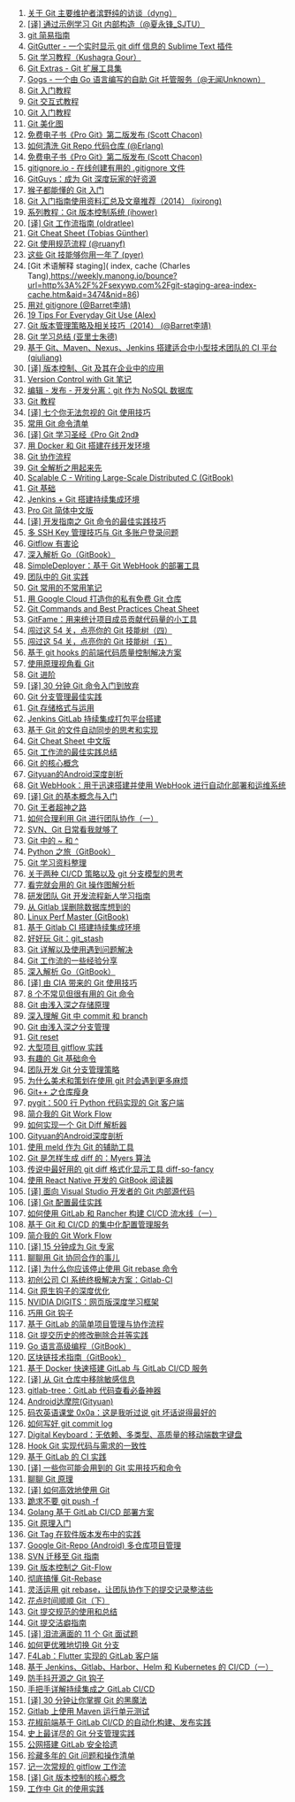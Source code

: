 1. [关于 Git 主要维护者滨野纯的访谈（dyng）](https://weekly.manong.io/bounce?url=http%3A%2F%2Fblog.dyngr.com%2Fblog%2F2013%2F09%2F26%2Fjunio-c-hamano-interview&aid=47&nid=3)
1. [[译] 通过示例学习 Git 内部构造（@夏永锋_SJTU）](https://weekly.manong.io/bounce?url=http%3A%2F%2Fyoungsterxyf.github.io%2F2013%2F09%2F28%2Flearning-git-internals-by-example%2F&aid=93&nid=6)
1. [git 简易指南](https://weekly.manong.io/bounce?url=http%3A%2F%2Frogerdudler.github.io%2Fgit-guide%2Findex.zh.html&aid=367&nid=17)
1. [GitGutter - 一个实时显示 git diff 信息的 Sublime Text 插件](https://weekly.manong.io/bounce?url=https%3A%2F%2Fgithub.com%2Fjisaacks%2FGitGutter&aid=413&nid=18)
1. [Git 学习教程（Kushagra Gour）](https://weekly.manong.io/bounce?url=http%3A%2F%2Fkushagragour.in%2Fblog%2F2014%2F01%2Fbuild-git-learn-git%2F&aid=446&nid=19)
1. [Git Extras - Git 扩展工具集](https://weekly.manong.io/bounce?url=https%3A%2F%2Fgithub.com%2Fvisionmedia%2Fgit-extras&aid=783&nid=24)
1. [Gogs - 一个由 Go 语言编写的自助 Git 托管服务（@无闻Unknown）](https://weekly.manong.io/bounce?url=https%3A%2F%2Fgithub.com%2Fgogits%2Fgogs&aid=848&nid=25)
1. [Git 入门教程](https://weekly.manong.io/bounce?url=http%3A%2F%2Fwww.git-tower.com%2Flearn%2F&aid=953&nid=28)
1. [Git 交互式教程](https://weekly.manong.io/bounce?url=https%3A%2F%2Ftry.github.io%2F&aid=1026&nid=30)
1. [Git 入门教程](https://weekly.manong.io/bounce?url=http%3A%2F%2Fwww.git-tower.com%2Flearn%2F&aid=953&nid=36)
1. [Git 美化图](https://weekly.manong.io/bounce?url=http%3A%2F%2Fjustinhileman.info%2Farticle%2Fgit-pretty%2F&aid=1433&nid=44)
1. [免费电子书《Pro Git》第二版发布 (Scott Chacon)](https://weekly.manong.io/bounce?url=http%3A%2F%2Fgit-scm.com%2Fbook%2Fen%2Fv2&aid=1564&nid=49)
1. [如何清洗 Git Repo 代码仓库 (@Erlang)](https://weekly.manong.io/bounce?url=http%3A%2F%2Fblog.eood.cn%2Fhow-to-clean-up-git-repo&aid=1568&nid=49)
1. [免费电子书《Pro Git》第二版发布 (Scott Chacon)](https://weekly.manong.io/bounce?url=http%3A%2F%2Fgit-scm.com%2Fbook%2Fen%2Fv2&aid=1564&nid=56)
1. [gitignore.io - 在线创建有用的 .gitignore 文件](https://weekly.manong.io/bounce?url=https%3A%2F%2Fwww.gitignore.io%2F&aid=1851&nid=59)
1. [GitGuys：成为 Git 深度玩家的好资源](https://weekly.manong.io/bounce?url=http%3A%2F%2Fwww.gitguys.com%2Ftopics%2F&aid=1950&nid=62)
1. [猴子都能懂的 Git 入门](https://weekly.manong.io/bounce?url=http%3A%2F%2Fbacklogtool.com%2Fgit-guide%2Fcn%2F&aid=2185&nid=68)
1. [Git 入门指南使用资料汇总及文章推荐（2014） (ixirong)](https://weekly.manong.io/bounce?url=http%3A%2F%2Fixirong.com%2F2014%2F11%2F19%2Fthe-way-to-learn-git%2F&aid=2453&nid=73)
1. [系列教程：Git 版本控制系统 (ihower)](https://weekly.manong.io/bounce?url=https%3A%2F%2Fihower.tw%2Fgit%2F&aid=2634&nid=76)
1. [[译] Git 工作流指南 (oldratlee)](https://weekly.manong.io/bounce?url=https%3A%2F%2Fgithub.com%2Foldratlee%2Ftranslations%2Ftree%2Fmaster%2Fgit-workflows-and-tutorials&aid=3020&nid=81)
1. [Git Cheat Sheet (Tobias Günther)](https://weekly.manong.io/bounce?url=http%3A%2F%2Fwww.git-tower.com%2Fblog%2Fgit-cheat-sheet%2F&aid=3152&nid=82)
1. [Git 使用规范流程 (@ruanyf)](https://weekly.manong.io/bounce?url=http%3A%2F%2Fwww.ruanyifeng.com%2Fblog%2F2015%2F08%2Fgit-use-process.html&aid=3215&nid=83)
1. [这些 Git 技能够你用一年了 (pyer)](https://weekly.manong.io/bounce?url=http%3A%2F%2Fwww.cnblogs.com%2Fpyer%2Fp%2F4752770.html&aid=3455&nid=86)
1. [Git 术语解释 staging]( index, cache (Charles Tang),https://weekly.manong.io/bounce?url=http%3A%2F%2Fsexywp.com%2Fgit-staging-area-index-cache.htm&aid=3474&nid=86)
1. [用对 gitignore (@Barret李靖)](https://weekly.manong.io/bounce?url=http%3A%2F%2Fwww.barretlee.com%2Fblog%2F2015%2F09%2F06%2Fset-gitignore-after-add-file%2F&aid=3554&nid=87)
1. [19 Tips For Everyday Git Use (Alex)](https://weekly.manong.io/bounce?url=http%3A%2F%2Fwww.alexkras.com%2F19-git-tips-for-everyday-use%2F%3Fhmsr%3Dtoutiao.io%26utm_medium%3Dtoutiao.io%26utm_source%3Dtoutiao.io&aid=3641&nid=88)
1. [Git 版本管理策略及相关技巧（2014） (@Barret李靖)](https://weekly.manong.io/bounce?url=http%3A%2F%2Fwww.barretlee.com%2Fblog%2F2014%2F05%2F07%2Fcb-git-improve%2F%3Fhmsr%3Dtoutiao.io%26utm_medium%3Dtoutiao.io%26utm_source%3Dtoutiao.io&aid=3729&nid=89)
1. [Git 学习总结 (亚里士朱德)](https://weekly.manong.io/bounce?url=http%3A%2F%2Fyalishizhude.github.io%2F2015%2F09%2F16%2Fgit%2F%3Fhmsr%3Dtoutiao.io%26utm_medium%3Dtoutiao.io%26utm_source%3Dtoutiao.io&aid=3756&nid=89)
1. [基于 Git、Maven、Nexus、Jenkins 搭建适合中小型技术团队的 CI 平台 (qiuliang)](https://weekly.manong.io/bounce?url=http%3A%2F%2Fwww.qiuliang.net%2Ftech%2F2015%2F10%2F02%2Fgit-nexus-jenkins-ci.html%3Fhmsr%3Dtoutiao.io%26utm_medium%3Dtoutiao.io%26utm_source%3Dtoutiao.io&aid=3866&nid=90)
1. [[译] 版本控制、Git 及其在企业中的应用](https://weekly.manong.io/bounce?url=http%3A%2F%2Fwww.infoq.com%2Fcn%2Farticles%2Fgit-enterprise&aid=3942&nid=91)
1. [Version Control with Git 笔记](https://weekly.manong.io/bounce?url=http%3A%2F%2Fwiki.tankywoo.com%2Fbook%2Fversion-control-with-git.html&aid=4381&nid=96)
1. [编辑 - 发布 - 开发分离：git 作为 NoSQL 数据库](https://weekly.manong.io/bounce?url=https%3A%2F%2Fwww.phodal.com%2Fblog%2Fediting-publishing-coding-seperate-git-nosql-database%2F&aid=4409&nid=96)
1. [Git 教程](https://weekly.manong.io/bounce?url=https%3A%2F%2Fgithub.com%2Fgeeeeeeeeek%2Fgit-recipes%2Fwiki&aid=4478&nid=97)
1. [[译] 七个你无法忽视的 Git 使用技巧](https://weekly.manong.io/bounce?url=http%3A%2F%2Fcodingpy.com%2Farticle%2Fseven-git-hacks-you-just-cannot-ignore%2F&aid=4521&nid=97)
1. [常用 Git 命令清单](https://weekly.manong.io/bounce?url=http%3A%2F%2Fwww.ruanyifeng.com%2Fblog%2F2015%2F12%2Fgit-cheat-sheet.html&aid=4667&nid=99)
1. [[译] Git 学习圣经《Pro Git 2nd》](https://weekly.manong.io/bounce?url=http%3A%2F%2Fgit-scm.com%2Fbook%2Fzh%2Fv2&aid=4853&nid=101)
1. [用 Docker 和 Git 搭建在线开发环境](https://weekly.manong.io/bounce?url=http%3A%2F%2Fdockone.io%2Farticle%2F930&aid=4861&nid=101)
1. [Git 协作流程](https://weekly.manong.io/bounce?url=http%3A%2F%2Fwww.ruanyifeng.com%2Fblog%2F2015%2F12%2Fgit-workflow.html&aid=4873&nid=101)
1. [Git 全解析之用起来先](https://weekly.manong.io/bounce?url=http%3A%2F%2Fwustrive2008.github.io%2F2016%2F01%2F06%2F%25E7%2589%2588%25E6%259C%25AC%25E6%258E%25A7%25E5%2588%25B6%2FGit%25E5%2585%25A8%25E8%25A7%25A3%25E6%259E%2590%25E4%25B9%258B%25E5%2585%2588%25E7%2594%25A8%25E8%25B5%25B7%25E6%259D%25A5%2F&aid=4927&nid=102)
1. [Scalable C - Writing Large-Scale Distributed C (GitBook)](https://weekly.manong.io/bounce?url=https%3A%2F%2Fhintjens.gitbooks.io%2Fscalable-c%2Fcontent%2Fpreface.html&aid=4985&nid=103)
1. [Git 基础](https://weekly.manong.io/bounce?url=https%3A%2F%2Fgithub.com%2Fmzkmzk%2FRead%2Fblob%2Fmaster%2Fprogit.md&aid=5010&nid=103)
1. [Jenkins + Git 搭建持续集成环境](https://weekly.manong.io/bounce?url=http%3A%2F%2Fwww.cnblogs.com%2Fdojo-lzz%2Fp%2F5125619.html%3Ff%3Dtt&aid=5052&nid=103)
1. [Pro Git 简体中文版](https://weekly.manong.io/bounce?url=http%3A%2F%2Fiissnan.com%2Fprogit%2F&aid=5298&nid=106)
1. [[译] 开发指南之 Git 命令的最佳实践技巧](https://weekly.manong.io/bounce?url=http%3A%2F%2Fwww.freebuf.com%2Ftools%2F98396.html&aid=5495&nid=109)
1. [多 SSH Key 管理技巧与 Git 多账户登录问题](https://weekly.manong.io/bounce?url=http%3A%2F%2Fwww.barretlee.com%2Fblog%2F2016%2F03%2F09%2Fconfig-in-ssh-after-troubling-git-connection%2F&aid=5524&nid=109)
1. [Gitflow 有害论](https://weekly.manong.io/bounce?url=http%3A%2F%2Finsights.thoughtworkers.org%2Fgitflow-consider-harmful%2F&aid=5785&nid=112)
1. [深入解析 Go（GitBook）](https://weekly.manong.io/bounce?url=https%3A%2F%2Ftoutiao.io%2Fk%2Fagdqbh&aid=8886&nid=114)
1. [SimpleDeployer：基于 Git WebHook 的部署工具](https://weekly.manong.io/bounce?url=https%3A%2F%2Fgithub.com%2Fyourtion%2FSimpleDeployer&aid=5956&nid=114)
1. [团队中的 Git 实践](https://weekly.manong.io/bounce?url=https%3A%2F%2Fourai.ws%2Fposts%2Fworking-with-git-in-team%2F&aid=6002&nid=115)
1. [Git 常用的不常用笔记](https://weekly.manong.io/bounce?url=http%3A%2F%2Fleoray.leanote.com%2Fpost%2Fgit&aid=6032&nid=115)
1. [用 Google Cloud 打造你的私有免费 Git 仓库](https://weekly.manong.io/bounce?url=http%3A%2F%2Fchinagdg.org%2F2016%2F04%2F%25E7%2594%25A8-google-cloud-%25E6%2589%2593%25E9%2580%25A0%25E4%25BD%25A0%25E7%259A%2584%25E7%25A7%2581%25E6%259C%2589%25E5%2585%258D%25E8%25B4%25B9-git-%25E4%25BB%2593%25E5%25BA%2593%2F&aid=6106&nid=116)
1. [Git Commands and Best Practices Cheat Sheet](https://weekly.manong.io/bounce?url=http%3A%2F%2Fzeroturnaround.com%2Frebellabs%2Fgit-commands-and-best-practices-cheat-sheet%2F&aid=6110&nid=116)
1. [GitFame：用来统计项目成员贡献代码量的小工具](https://weekly.manong.io/bounce?url=https%3A%2F%2Fgithub.com%2Foleander%2Fgit-fame-rb&aid=6202&nid=117)
1. [闯过这 54 关，点亮你的 Git 技能树（四）](https://weekly.manong.io/bounce?url=https%3A%2F%2Fcodingstyle.cn%2Ftopics%2F178&aid=6242&nid=118)
1. [闯过这 54 关，点亮你的 Git 技能树（五）](https://weekly.manong.io/bounce?url=https%3A%2F%2Fcodingstyle.cn%2Ftopics%2F181&aid=6333&nid=119)
1. [基于 git hooks 的前端代码质量控制解决方案](https://weekly.manong.io/bounce?url=https%3A%2F%2Fgithub.com%2Fkuitos%2Fkuitos.github.io%2Fissues%2F28&aid=6400&nid=120)
1. [使用原理视角看 Git](https://weekly.manong.io/bounce?url=https%3A%2F%2Fblog.coding.net%2Fblog%2Fprinciple-of-Git&aid=6565&nid=122)
1. [Git 进阶](https://weekly.manong.io/bounce?url=http%3A%2F%2Fmp.weixin.qq.com%2Fs%3F__biz%3DMzA4NTQwNDcyMA%3D%3D%26mid%3D2650661929%26idx%3D1%26sn%3D69e00516a30723c5a20af3c7a84173a4&aid=6643&nid=123)
1. [[译] 30 分钟 Git 命令入门到放弃](https://weekly.manong.io/bounce?url=http%3A%2F%2Fwww.w3ctrain.com%2F2016%2F06%2F26%2Flearn-git-in-30-minutes%2F&aid=6703&nid=124)
1. [Git 分支管理最佳实践](https://weekly.manong.io/bounce?url=http%3A%2F%2Fwww.ibm.com%2Fdeveloperworks%2Fcn%2Fjava%2Fj-lo-git-mange%2Findex.html&aid=6730&nid=124)
1. [Git 存储格式与运用](https://weekly.manong.io/bounce?url=http%3A%2F%2Fforcemz.net%2Fgit%2F2016%2F07%2F10%2FGitStorage%2F&aid=6929&nid=127)
1. [Jenkins GitLab 持续集成打包平台搭建](https://weekly.manong.io/bounce?url=http%3A%2F%2Fskyseraph.com%2F2016%2F07%2F18%2FTools%2FJenkins%2520Gitlab%25E6%258C%2581%25E7%25BB%25AD%25E9%259B%2586%25E6%2588%2590%25E6%2589%2593%25E5%258C%2585%25E5%25B9%25B3%25E5%258F%25B0%25E6%2590%25AD%25E5%25BB%25BA%2F&aid=6963&nid=128)
1. [基于 Git 的文件自动同步的思考和实现](https://weekly.manong.io/bounce?url=http%3A%2F%2Fwuzhiwei.net%2Ffile_sync_git%2F&aid=6964&nid=128)
1. [Git Cheat Sheet 中文版](https://weekly.manong.io/bounce?url=http%3A%2F%2Ftoutiao.io%2Fj%2F9w9tgk&aid=7265&nid=132)
1. [Git 工作流的最佳实践总结](https://weekly.manong.io/bounce?url=http%3A%2F%2Ftoutiao.io%2Fj%2F7h26k3&aid=7467&nid=135)
1. [Git 的核心概念](https://weekly.manong.io/bounce?url=https%3A%2F%2Ftoutiao.io%2Fj%2Fev3jrb&aid=7663&nid=138)
1. [Gityuan的Android深度剖析](https://weekly.manong.io/bounce?url=http%3A%2F%2Ftoutiao.io%2Fsubjects%2F73076&aid=7832&nid=140)
1. [Git WebHook：用于迅速搭建并使用 WebHook 进行自动化部署和运维系统](https://weekly.manong.io/bounce?url=https%3A%2F%2Ftoutiao.io%2Fk%2Fe3xh5l&aid=7893&nid=141)
1. [[译] Git 的基本概念与入门](https://weekly.manong.io/bounce?url=https%3A%2F%2Ftoutiao.io%2Fk%2Fdqe32l&aid=8119&nid=145)
1. [Git 王者超神之路](https://weekly.manong.io/bounce?url=https%3A%2F%2Ftoutiao.io%2Fk%2Fqozd8l&aid=8122&nid=145)
1. [如何合理利用 Git 进行团队协作（一）](https://weekly.manong.io/bounce?url=https%3A%2F%2Ftoutiao.io%2Fk%2F8pvy7x&aid=8237&nid=147)
1. [SVN、Git 日常看我就够了](https://weekly.manong.io/bounce?url=https%3A%2F%2Ftoutiao.io%2Fk%2F84rpdi&aid=8291&nid=148)
1. [Git 中的 ~ 和 ^](https://weekly.manong.io/bounce?url=https%3A%2F%2Ftoutiao.io%2Fk%2Fw42onn&aid=8417&nid=150)
1. [Python 之旅（GitBook）](https://weekly.manong.io/bounce?url=https%3A%2F%2Ftoutiao.io%2Fk%2Fibis6n&aid=8463&nid=151)
1. [Git 学习资料整理](https://weekly.manong.io/bounce?url=https%3A%2F%2Ftoutiao.io%2Fk%2Fe0z7t1&aid=8469&nid=151)
1. [关于两种 CI/CD 策略以及 git 分支模型的思考](https://weekly.manong.io/bounce?url=https%3A%2F%2Ftoutiao.io%2Fk%2F0h09qz&aid=8470&nid=151)
1. [看完就会用的 Git 操作图解分析](https://weekly.manong.io/bounce?url=https%3A%2F%2Ftoutiao.io%2Fk%2Fjdf8pv&aid=8533&nid=152)
1. [研发团队 Git 开发流程新人学习指南](https://weekly.manong.io/bounce?url=https%3A%2F%2Ftoutiao.io%2Fk%2Fxr5ri1&aid=8607&nid=153)
1. [从 Gitlab 误删除数据库想到的](https://weekly.manong.io/bounce?url=https%3A%2F%2Ftoutiao.io%2Fk%2F380iab&aid=8592&nid=153)
1. [Linux Perf Master (GitBook)](https://weekly.manong.io/bounce?url=https%3A%2F%2Ftoutiao.io%2Fk%2Fcozjnd&aid=8675&nid=154)
1. [基于 Gitlab CI 搭建持续集成环境](https://weekly.manong.io/bounce?url=https%3A%2F%2Ftoutiao.io%2Fk%2Frxtd42&aid=8688&nid=154)
1. [好好玩 Git：git_stash](https://weekly.manong.io/bounce?url=https%3A%2F%2Ftoutiao.io%2Fk%2Fu5pw9u&aid=8696&nid=154)
1. [Git 详解以及使用遇到问题解决](https://weekly.manong.io/bounce?url=https%3A%2F%2Ftoutiao.io%2Fk%2Ffar2l2&aid=8820&nid=156)
1. [Git 工作流的一些经验分享](https://weekly.manong.io/bounce?url=https%3A%2F%2Ftoutiao.io%2Fk%2Fpb0bnk&aid=8833&nid=156)
1. [深入解析 Go（GitBook）](https://weekly.manong.io/bounce?url=https%3A%2F%2Ftoutiao.io%2Fk%2Fagdqbh&aid=8886&nid=157)
1. [[译] 由 CIA 带来的 Git 使用技巧](https://weekly.manong.io/bounce?url=https%3A%2F%2Ftoutiao.io%2Fk%2Fg9xq9f&aid=8973&nid=158)
1. [8 个不常见但很有用的 Git 命令](https://weekly.manong.io/bounce?url=https%3A%2F%2Ftoutiao.io%2Fk%2Fr5y8t8&aid=9108&nid=160)
1. [Git 由浅入深之存储原理](https://weekly.manong.io/bounce?url=https%3A%2F%2Ftoutiao.io%2Fk%2Fbuqh3c&aid=9113&nid=160)
1. [深入理解 Git 中 commit 和 branch](https://weekly.manong.io/bounce?url=https%3A%2F%2Ftoutiao.io%2Fk%2F1twcad&aid=9187&nid=161)
1. [Git 由浅入深之分支管理](https://weekly.manong.io/bounce?url=https%3A%2F%2Ftoutiao.io%2Fk%2Fm2qaii&aid=9254&nid=162)
1. [Git reset](https://weekly.manong.io/bounce?url=https%3A%2F%2Ftoutiao.io%2Fk%2Fextoyh&aid=9271&nid=162)
1. [大型项目 gitflow 实践](https://weekly.manong.io/bounce?url=https%3A%2F%2Ftoutiao.io%2Fk%2F44t31n&aid=9272&nid=162)
1. [有趣的 Git 基础命令](https://weekly.manong.io/bounce?url=https%3A%2F%2Ftoutiao.io%2Fk%2Fztzwvk&aid=9326&nid=163)
1. [团队开发 Git 分支管理策略](https://weekly.manong.io/bounce?url=https%3A%2F%2Ftoutiao.io%2Fk%2Fyl5gq8&aid=9327&nid=163)
1. [为什么美术和策划在使用 git 时会遇到更多麻烦](https://weekly.manong.io/bounce?url=https%3A%2F%2Ftoutiao.io%2Fk%2Fwud7zb&aid=9346&nid=163)
1. [Git++ 之仓库瘦身](https://weekly.manong.io/bounce?url=https%3A%2F%2Ftoutiao.io%2Fk%2Frevlv8&aid=9399&nid=164)
1. [pygit：500 行 Python 代码实现的 Git 客户端](https://weekly.manong.io/bounce?url=https%3A%2F%2Ftoutiao.io%2Fk%2Fog5mcw&aid=9576&nid=166)
1. [简介我的 Git Work Flow](https://weekly.manong.io/bounce?url=https%3A%2F%2Ftoutiao.io%2Fk%2Ff5im3c&aid=9617&nid=167)
1. [如何实现一个 Git Diff 解析器](https://weekly.manong.io/bounce?url=https%3A%2F%2Ftoutiao.io%2Fk%2Fn5ws67&aid=9679&nid=168)
1. [Gityuan的Android深度剖析](https://weekly.manong.io/bounce?url=http%3A%2F%2Ftoutiao.io%2Fsubjects%2F73076&aid=7832&nid=170)
1. [使用 meld 作为 Git 的辅助工具](https://weekly.manong.io/bounce?url=https%3A%2F%2Ftoutiao.io%2Fk%2F4jmjyq&aid=9829&nid=170)
1. [Git 是怎样生成 diff 的：Myers 算法](https://weekly.manong.io/bounce?url=https%3A%2F%2Ftoutiao.io%2Fk%2Ft31dvb&aid=9836&nid=170)
1. [传说中最好用的 git diff 格式化显示工具 diff-so-fancy](https://weekly.manong.io/bounce?url=https%3A%2F%2Ftoutiao.io%2Fk%2Ffm0k6x&aid=9838&nid=170)
1. [使用 React Native 开发的 GitBook 阅读器](https://weekly.manong.io/bounce?url=https%3A%2F%2Ftoutiao.io%2Fk%2F8nn82y&aid=9991&nid=172)
1. [[译] 面向 Visual Studio 开发者的 Git 内部源代码](https://weekly.manong.io/bounce?url=http%3A%2F%2Fmp.weixin.qq.com%2Fs%2F3EtuI_CBhd8mKjBufa01xw&aid=10234&nid=176)
1. [[译] Git 配置最佳实践](https://weekly.manong.io/bounce?url=https%3A%2F%2Ftoutiao.io%2Fk%2Fw0lj0d&aid=10235&nid=176)
1. [如何使用 GitLab 和 Rancher 构建 CI/CD 流水线（一）](https://weekly.manong.io/bounce?url=https%3A%2F%2Ftoutiao.io%2Fk%2Figx3e4&aid=10540&nid=180)
1. [基于 Git 和 CI/CD 的集中化配置管理服务](https://weekly.manong.io/bounce?url=https%3A%2F%2Ftoutiao.io%2Fk%2Fny5k34&aid=10672&nid=182)
1. [简介我的 Git Work Flow](https://weekly.manong.io/bounce?url=https%3A%2F%2Ftoutiao.io%2Fk%2Fudh7qq&aid=10745&nid=183)
1. [[译] 15 分钟成为 Git 专家](https://weekly.manong.io/bounce?url=https%3A%2F%2Ftoutiao.io%2Fk%2F8z92sj&aid=10825&nid=184)
1. [聊聊用 Git 协同合作的事儿](https://weekly.manong.io/bounce?url=http%3A%2F%2Fmp.weixin.qq.com%2Fs%2FTQRbcYu5m5px55SAmAhN8w&aid=10828&nid=184)
1. [[译] 为什么你应该停止使用 Git rebase 命令](https://weekly.manong.io/bounce?url=https%3A%2F%2Ftoutiao.io%2Fk%2Fbuywql&aid=11081&nid=187)
1. [初创公司 CI 系统终极解决方案：Gitlab-CI](https://weekly.manong.io/bounce?url=https%3A%2F%2Ftoutiao.io%2Fk%2Fgd1pkx&aid=11483&nid=193)
1. [Git 原生钩子的深度优化](https://weekly.manong.io/bounce?url=https%3A%2F%2Ftoutiao.io%2Fk%2Finuyaz&aid=11539&nid=194)
1. [NVIDIA DIGITS：网页版深度学习框架](https://weekly.manong.io/bounce?url=http%3A%2F%2Fmp.weixin.qq.com%2Fs%2FjQLMLpUTHb_xERI6jthfHA&aid=11607&nid=195)
1. [巧用 Git 钩子](https://weekly.manong.io/bounce?url=https%3A%2F%2Ftoutiao.io%2Fk%2Fk237rm&aid=11625&nid=195)
1. [基于 GitLab 的简单项目管理与协作流程](https://weekly.manong.io/bounce?url=https%3A%2F%2Ftoutiao.io%2Fk%2Fhxppai&aid=11630&nid=195)
1. [Git 提交历史的修改删除合并等实践](https://weekly.manong.io/bounce?url=https%3A%2F%2Ftoutiao.io%2Fk%2Flib9yz&aid=11759&nid=197)
1. [Go 语言高级编程（GitBook）](https://weekly.manong.io/bounce?url=https%3A%2F%2Ftoutiao.io%2Fk%2Fa8suqk&aid=11982&nid=200)
1. [区块链技术指南（GitBook）](https://weekly.manong.io/bounce?url=https%3A%2F%2Ftoutiao.io%2Fk%2Fj2n2ea&aid=12078&nid=201)
1. [基于 Docker 快速搭建 GitLab 与 GitLab CI/CD 服务](https://weekly.manong.io/bounce?url=https%3A%2F%2Ftoutiao.io%2Fk%2Fn1hviv&aid=12524&nid=207)
1. [[译] 从 Git 仓库中移除敏感信息](https://weekly.manong.io/bounce?url=https%3A%2F%2Ftoutiao.io%2Fk%2Fo28aza&aid=12581&nid=208)
1. [gitlab-tree：GitLab 代码查看必备神器](https://weekly.manong.io/bounce?url=https%3A%2F%2Ftoutiao.io%2Fk%2F09dtd6&aid=12677&nid=209)
1. [Android达摩院(Gityuan)](https://weekly.manong.io/bounce?url=http%3A%2F%2Ftoutiao.io%2Fsubjects%2F73076%23214&aid=13032&nid=214)
1. [码农英语课堂 0x0a：这是我听过说 git 坏话说得最好的](https://weekly.manong.io/bounce?url=https%3A%2F%2Fmp.weixin.qq.com%2Fs%2Fhxdm7Lw_eytEnZw2C5bgqA&aid=13081&nid=215)
1. [如何写好 git commit log](https://weekly.manong.io/bounce?url=https%3A%2F%2Ftoutiao.io%2Fk%2F5wkeoj&aid=13088&nid=215)
1. [Digital Keyboard：无依赖、多类型、高质量的移动端数字键盘](https://weekly.manong.io/bounce?url=https%3A%2F%2Ftoutiao.io%2Fk%2Fd6spih&aid=13159&nid=216)
1. [Hook Git 实现代码与需求的一致性](https://weekly.manong.io/bounce?url=https%3A%2F%2Fmp.weixin.qq.com%2Fs%2FxQXOw4YxVc3WtowxxVMxsg&aid=13684&nid=224)
1. [基于 GitLab 的 CI 实践](https://weekly.manong.io/bounce?url=https%3A%2F%2Fmp.weixin.qq.com%2Fs%2FZzJnZtZn3sX-JmPfs1uASg&aid=13815&nid=226)
1. [[译] 一些你可能会用到的 Git 实用技巧和命令](https://weekly.manong.io/bounce?url=https%3A%2F%2Fmp.weixin.qq.com%2Fs%2FpQfxMGU6mB3AmZIiFpw2bQ&aid=13882&nid=227)
1. [聊聊 Git 原理](https://weekly.manong.io/bounce?url=https%3A%2F%2Fmp.weixin.qq.com%2Fs%2FuBkRUkUKrVHnf4lt9vASIA&aid=13943&nid=228)
1. [[译] 如何高效地使用 Git](https://weekly.manong.io/bounce?url=https%3A%2F%2Ftoutiao.io%2Fk%2Fyizapg&aid=14162&nid=231)
1. [跪求不要 git push -f](https://weekly.manong.io/bounce?url=https%3A%2F%2Ftoutiao.io%2Fk%2Fi1eiic&aid=14357&nid=234)
1. [Golang 基于 GitLab CI/CD 部署方案](https://weekly.manong.io/bounce?url=https%3A%2F%2Ftoutiao.io%2Fk%2Fwzqut3&aid=14403&nid=235)
1. [Git 原理入门](https://weekly.manong.io/bounce?url=https%3A%2F%2Ftoutiao.io%2Fk%2Frie4tw&aid=14408&nid=235)
1. [Git Tag 在软件版本发布中的实践](https://weekly.manong.io/bounce?url=https%3A%2F%2Ftoutiao.io%2Fk%2Fx6eqio&aid=14562&nid=237)
1. [Google Git-Repo (Android) 多仓库项目管理](https://weekly.manong.io/bounce?url=https%3A%2F%2Ftoutiao.io%2Fk%2Fbrgzpa&aid=14803&nid=241)
1. [SVN 迁移至 Git 指南](https://weekly.manong.io/bounce?url=https%3A%2F%2Fmp.weixin.qq.com%2Fs%2FgnXoY9M09YycJyhwVVpmIA&aid=14815&nid=241)
1. [Git 版本控制之 Git-Flow](https://weekly.manong.io/bounce?url=https%3A%2F%2Ftoutiao.io%2Fk%2F3auvvy&aid=14917&nid=243)
1. [彻底搞懂 Git-Rebase](https://weekly.manong.io/bounce?url=https%3A%2F%2Ftoutiao.io%2Fk%2Fwlfdqh&aid=14997&nid=244)
1. [灵活运用 git rebase，让团队协作下的提交记录整洁些](https://weekly.manong.io/bounce?url=https%3A%2F%2Ftoutiao.io%2Fk%2F1o3n4i&aid=15001&nid=244)
1. [花点时间顺顺 Git（下）](https://weekly.manong.io/bounce?url=https%3A%2F%2Fmp.weixin.qq.com%2Fs%2FK7004_PVFW0kj8vcFh0s6Q&aid=15009&nid=244)
1. [Git 提交规范的使用和总结](https://weekly.manong.io/bounce?url=https%3A%2F%2Ftoutiao.io%2Fk%2Fmjznew&aid=15123&nid=246)
1. [Git 提交洁癖指南](https://weekly.manong.io/bounce?url=https%3A%2F%2Ftoutiao.io%2Fk%2F5an9vk&aid=15268&nid=248)
1. [[译] 泪流满面的 11 个 Git 面试题](https://weekly.manong.io/bounce?url=https%3A%2F%2Fmp.weixin.qq.com%2Fs%2FghF27N0XjgG0pw2XpGDCYA&aid=15434&nid=250)
1. [如何更优雅地切换 Git 分支](https://weekly.manong.io/bounce?url=https%3A%2F%2Ftoutiao.io%2Fk%2F513sso&aid=15499&nid=251)
1. [F4Lab：Flutter 实现的 GitLab 客户端](https://weekly.manong.io/bounce?url=https%3A%2F%2Ftoutiao.io%2Fk%2F2qvypg&aid=15717&nid=254)
1. [基于 Jenkins、Gitlab、Harbor、Helm 和 Kubernetes 的 CI/CD（一）](https://weekly.manong.io/bounce?url=https%3A%2F%2Ftoutiao.io%2Fk%2Fqvu9gn&aid=16051&nid=259)
1. [防手抖开源之 Git 钩子](https://weekly.manong.io/bounce?url=https%3A%2F%2Ftoutiao.io%2Fk%2F750zvl&aid=16099&nid=260)
1. [手把手详解持续集成之 GitLab CI/CD](https://weekly.manong.io/bounce?url=https%3A%2F%2Ftoutiao.io%2Fk%2F51lb2w&aid=16107&nid=260)
1. [[译] 30 分钟让你掌握 Git 的黑魔法](https://weekly.manong.io/bounce?url=https%3A%2F%2Fmp.weixin.qq.com%2Fs%2F2SKc8zZSwv_taeLhy8_nuw&aid=16431&nid=264)
1. [Gitlab 上使用 Maven 运行单元测试](https://weekly.manong.io/bounce?url=https%3A%2F%2Fmp.weixin.qq.com%2Fs%2FvQzSEJCkvrTP6KGwkZnTzA&aid=16457&nid=264)
1. [花椒前端基于 GitLab CI/CD 的自动化构建、发布实践](https://weekly.manong.io/bounce?url=https%3A%2F%2Fmp.weixin.qq.com%2Fs%2F0VtDFv5bxJp2OyJGufBV0w&aid=16796&nid=268)
1. [史上最详尽的 Git 分支管理实践 ](https://weekly.manong.io/bounce?url=https%3A%2F%2Fmp.weixin.qq.com%2Fs%2FRSREs3MqxidPX8h8wJfv4Q&aid=16975&nid=270)
1. [公网搭建 GitLab 安全拾遗](https://weekly.manong.io/bounce?url=https%3A%2F%2Ftoutiao.io%2Fk%2Fuax3l8w&aid=17265&nid=274)
1. [珍藏多年的 Git 问题和操作清单](https://weekly.manong.io/bounce?url=https%3A%2F%2Fmp.weixin.qq.com%2Fs%2FKD8UeunsBit4jOxPZ02yQQ&aid=17468&nid=277)
1. [记一次常规的 gitflow 工作流](https://weekly.manong.io/bounce?url=https%3A%2F%2Fmp.weixin.qq.com%2Fs%3F__biz%3DMzUzMzE4MDY0Nw%3D%3D%26mid%3D2247483665%26idx%3D1%26sn%3D5bd10a6d8c2f621a678d7b023bd9988f&aid=17577&nid=278)
1. [[译] Git 版本控制的核心概念](https://weekly.manong.io/bounce?url=https%3A%2F%2Fmp.weixin.qq.com%2Fs%2FvfyKgfsyacGx4uyhzJI3-A&aid=17709&nid=280)
1. [工作中 Git 的使用实践](https://weekly.manong.io/bounce?url=https%3A%2F%2Fmp.weixin.qq.com%2Fs%2Fmje4XVyuDzspttWdOFC02g&aid=17767&nid=281)
